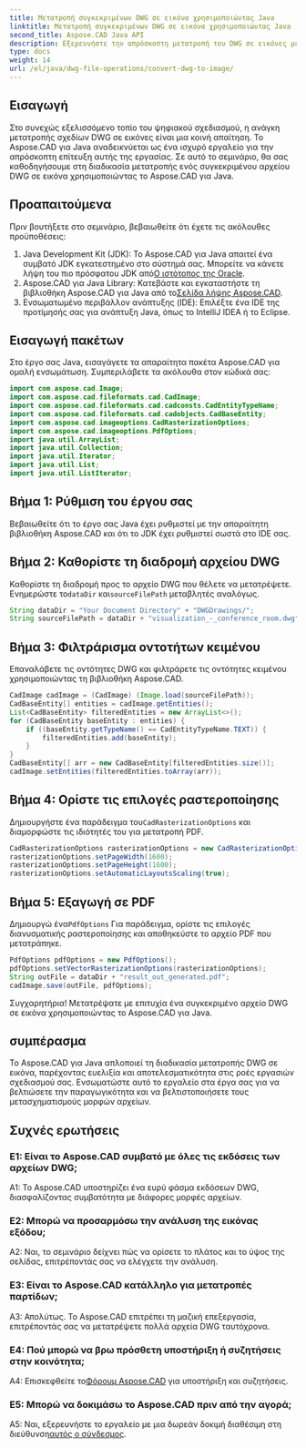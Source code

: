```yaml
---
title: Μετατροπή συγκεκριμένων DWG σε εικόνα χρησιμοποιώντας Java
linktitle: Μετατροπή συγκεκριμένων DWG σε εικόνα χρησιμοποιώντας Java
second_title: Aspose.CAD Java API
description: Εξερευνήστε την απρόσκοπτη μετατροπή του DWG σε εικόνες με το Aspose.CAD για Java. Ακολουθήστε τον βήμα προς βήμα οδηγό μας για αποτελεσματικούς μετασχηματισμούς μορφών αρχείων.
type: docs
weight: 14
url: /el/java/dwg-file-operations/convert-dwg-to-image/
---
```

## Εισαγωγή

Στο συνεχώς εξελισσόμενο τοπίο του ψηφιακού σχεδιασμού, η ανάγκη μετατροπής σχεδίων DWG σε εικόνες είναι μια κοινή απαίτηση. Το Aspose.CAD για Java αναδεικνύεται ως ένα ισχυρό εργαλείο για την απρόσκοπτη επίτευξη αυτής της εργασίας. Σε αυτό το σεμινάριο, θα σας καθοδηγήσουμε στη διαδικασία μετατροπής ενός συγκεκριμένου αρχείου DWG σε εικόνα χρησιμοποιώντας το Aspose.CAD για Java.

## Προαπαιτούμενα

Πριν βουτήξετε στο σεμινάριο, βεβαιωθείτε ότι έχετε τις ακόλουθες προϋποθέσεις:
1.  Java Development Kit (JDK): Το Aspose.CAD για Java απαιτεί ένα συμβατό JDK εγκατεστημένο στο σύστημά σας. Μπορείτε να κάνετε λήψη του πιο πρόσφατου JDK από[Ο ιστότοπος της Oracle](https://www.oracle.com/java/technologies/javase-downloads.html).
2.  Aspose.CAD για Java Library: Κατεβάστε και εγκαταστήστε τη βιβλιοθήκη Aspose.CAD για Java από το[Σελίδα λήψης Aspose.CAD](https://releases.aspose.com/cad/java/).
3. Ενσωματωμένο περιβάλλον ανάπτυξης (IDE): Επιλέξτε ένα IDE της προτίμησής σας για ανάπτυξη Java, όπως το IntelliJ IDEA ή το Eclipse.

## Εισαγωγή πακέτων

Στο έργο σας Java, εισαγάγετε τα απαραίτητα πακέτα Aspose.CAD για ομαλή ενσωμάτωση. Συμπεριλάβετε τα ακόλουθα στον κώδικά σας:

```java
import com.aspose.cad.Image;
import com.aspose.cad.fileformats.cad.CadImage;
import com.aspose.cad.fileformats.cad.cadconsts.CadEntityTypeName;
import com.aspose.cad.fileformats.cad.cadobjects.CadBaseEntity;
import com.aspose.cad.imageoptions.CadRasterizationOptions;
import com.aspose.cad.imageoptions.PdfOptions;
import java.util.ArrayList;
import java.util.Collection;
import java.util.Iterator;
import java.util.List;
import java.util.ListIterator;
```

## Βήμα 1: Ρύθμιση του έργου σας

Βεβαιωθείτε ότι το έργο σας Java έχει ρυθμιστεί με την απαραίτητη βιβλιοθήκη Aspose.CAD και ότι το JDK έχει ρυθμιστεί σωστά στο IDE σας.

## Βήμα 2: Καθορίστε τη διαδρομή αρχείου DWG

Καθορίστε τη διαδρομή προς το αρχείο DWG που θέλετε να μετατρέψετε. Ενημερώστε το`dataDir` και`sourceFilePath` μεταβλητές αναλόγως.

```java
String dataDir = "Your Document Directory" + "DWGDrawings/";
String sourceFilePath = dataDir + "visualization_-_conference_room.dwg";
```

## Βήμα 3: Φιλτράρισμα οντοτήτων κειμένου

Επαναλάβετε τις οντότητες DWG και φιλτράρετε τις οντότητες κειμένου χρησιμοποιώντας τη βιβλιοθήκη Aspose.CAD.

```java
CadImage cadImage = (CadImage) (Image.load(sourceFilePath));
CadBaseEntity[] entities = cadImage.getEntities();
List<CadBaseEntity> filteredEntities = new ArrayList<>();
for (CadBaseEntity baseEntity : entities) {
    if ((baseEntity.getTypeName() == CadEntityTypeName.TEXT)) {
        filteredEntities.add(baseEntity);
    }
}
CadBaseEntity[] arr = new CadBaseEntity[filteredEntities.size()];
cadImage.setEntities(filteredEntities.toArray(arr));
```

## Βήμα 4: Ορίστε τις επιλογές ραστεροποίησης

 Δημιουργήστε ένα παράδειγμα του`CadRasterizationOptions` και διαμορφώστε τις ιδιότητές του για μετατροπή PDF.

```java
CadRasterizationOptions rasterizationOptions = new CadRasterizationOptions();
rasterizationOptions.setPageWidth(1600);
rasterizationOptions.setPageHeight(1600);
rasterizationOptions.setAutomaticLayoutsScaling(true);
```

## Βήμα 5: Εξαγωγή σε PDF

 Δημιουργώ ένα`PdfOptions` Για παράδειγμα, ορίστε τις επιλογές διανυσματικής ραστεροποίησης και αποθηκεύστε το αρχείο PDF που μετατράπηκε.

```java
PdfOptions pdfOptions = new PdfOptions();
pdfOptions.setVectorRasterizationOptions(rasterizationOptions);
String outFile = dataDir + "result_out_generated.pdf";
cadImage.save(outFile, pdfOptions);
```

Συγχαρητήρια! Μετατρέψατε με επιτυχία ένα συγκεκριμένο αρχείο DWG σε εικόνα χρησιμοποιώντας το Aspose.CAD για Java.

## συμπέρασμα

Το Aspose.CAD για Java απλοποιεί τη διαδικασία μετατροπής DWG σε εικόνα, παρέχοντας ευελιξία και αποτελεσματικότητα στις ροές εργασιών σχεδιασμού σας. Ενσωματώστε αυτό το εργαλείο στα έργα σας για να βελτιώσετε την παραγωγικότητα και να βελτιστοποιήσετε τους μετασχηματισμούς μορφών αρχείων.

## Συχνές ερωτήσεις

### Ε1: Είναι το Aspose.CAD συμβατό με όλες τις εκδόσεις των αρχείων DWG;

A1: Το Aspose.CAD υποστηρίζει ένα ευρύ φάσμα εκδόσεων DWG, διασφαλίζοντας συμβατότητα με διάφορες μορφές αρχείων.

### Ε2: Μπορώ να προσαρμόσω την ανάλυση της εικόνας εξόδου;

A2: Ναι, το σεμινάριο δείχνει πώς να ορίσετε το πλάτος και το ύψος της σελίδας, επιτρέποντάς σας να ελέγχετε την ανάλυση.

### Ε3: Είναι το Aspose.CAD κατάλληλο για μετατροπές παρτίδων;

Α3: Απολύτως. Το Aspose.CAD επιτρέπει τη μαζική επεξεργασία, επιτρέποντάς σας να μετατρέψετε πολλά αρχεία DWG ταυτόχρονα.

### Ε4: Πού μπορώ να βρω πρόσθετη υποστήριξη ή συζητήσεις στην κοινότητα;

 A4: Επισκεφθείτε το[Φόρουμ Aspose.CAD](https://forum.aspose.com/c/cad/19) για υποστήριξη και συζητήσεις.

### Ε5: Μπορώ να δοκιμάσω το Aspose.CAD πριν από την αγορά;

 A5: Ναι, εξερευνήστε το εργαλείο με μια δωρεάν δοκιμή διαθέσιμη στη διεύθυνση[αυτός ο σύνδεσμος](https://releases.aspose.com/).
